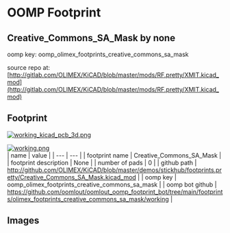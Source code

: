 # OOMP Footprint  
## Creative_Commons_SA_Mask  by none  
  
oomp key: oomp_olimex_footprints_creative_commons_sa_mask  
  
source repo at: [http://gitlab.com/OLIMEX/KiCAD/blob/master/mods/RF.pretty/XMIT.kicad_mod](http://gitlab.com/OLIMEX/KiCAD/blob/master/mods/RF.pretty/XMIT.kicad_mod)  
## Footprint  
  
[![working_kicad_pcb_3d.png](working_kicad_pcb_3d_600.png)](working_kicad_pcb_3d.png)  
  
[![working.png](working_600.png)](working.png)  
| name | value | 
| --- | --- | 
| footprint name | Creative_Commons_SA_Mask | 
| footprint description | None | 
| number of pads | 0 | 
| github path | http://github.com/OLIMEX/KiCAD/blob/master/demos/stickhub/footprints.pretty/Creative_Commons_SA_Mask.kicad_mod | 
| oomp key | oomp_olimex_footprints_creative_commons_sa_mask | 
| oomp bot github | https://github.com/oomlout/oomlout_oomp_footprint_bot/tree/main/footprints/olimex_footprints_creative_commons_sa_mask/working | 
## Images  
